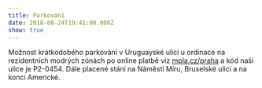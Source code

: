 ```yaml
---
title: Parkování
date: 2018-08-24T19:41:00.000Z
show: true
---
```

Možnost krátkodobého parkování v Uruguayské ulici u ordinace na rezidentních modrých zónách po online platbě viz [mpla.cz/praha](http://mpla.cz/praha) a kód naší ulice je P2-0454. Dále placené stání na Náměstí Míru, Bruselské ulici a na konci Americké.
